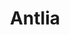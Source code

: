 ---
title: "Antlia"
hashtag: antlia
borders:
  - Centaurus
  - Hydra
  - Pyxis
  - Vela
layout: hashtag
subdivision-of:
  - southern celestial hemisphere
tags:
  - Constellation
---